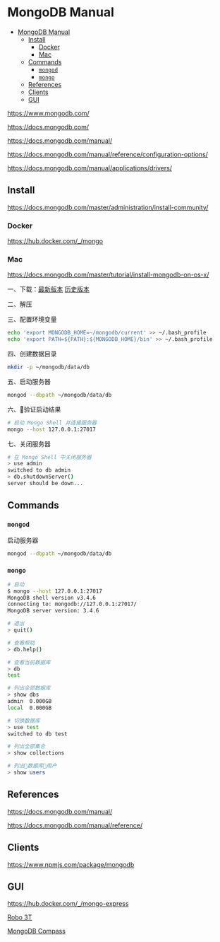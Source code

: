 # MongoDB Manual

- [MongoDB Manual](#mongodb-manual)
  - [Install](#install)
    - [Docker](#docker)
    - [Mac](#mac)
  - [Commands](#commands)
    - [`mongod`](#mongod)
    - [`mongo`](#mongo)
  - [References](#references)
  - [Clients](#clients)
  - [GUI](#gui)

<https://www.mongodb.com/>

<https://docs.mongodb.com/>

<https://docs.mongodb.com/manual/>

<https://docs.mongodb.com/manual/reference/configuration-options/>

<https://docs.mongodb.com/manual/applications/drivers/>

## Install

<https://docs.mongodb.com/master/administration/install-community/>

### Docker

<https://hub.docker.com/_/mongo>

### Mac

<https://docs.mongodb.com/master/tutorial/install-mongodb-on-os-x/>

一、下载：[最新版本](https://www.mongodb.com/download-center#production) [历史版本](https://www.mongodb.org/dl/osx)

二、解压

三、配置环境变量

```bash
echo 'export MONGODB_HOME=~/mongodb/current' >> ~/.bash_profile
echo 'export PATH=${PATH}:${MONGODB_HOME}/bin' >> ~/.bash_profile
```

四、创建数据目录

```bash
mkdir -p ~/mongodb/data/db
```

五、启动服务器

```bash
mongod --dbpath ~/mongodb/data/db
```

六、验证启动结果

```bash
# 启动 Mongo Shell 并连接服务器
mongo --host 127.0.0.1:27017
```

七、关闭服务器

```bash
# 在 Mongo Shell 中关闭服务器
> use admin
switched to db admin
> db.shutdownServer()
server should be down...
```

## Commands

### `mongod`

启动服务器

```bash
mongod --dbpath ~/mongodb/data/db
```

### `mongo`

```bash
# 启动
$ mongo --host 127.0.0.1:27017
MongoDB shell version v3.4.6
connecting to: mongodb://127.0.0.1:27017/
MongoDB server version: 3.4.6

# 退出
> quit()

# 查看帮助
> db.help()

# 查看当前数据库
> db
test

# 列出全部数据库
> show dbs
admin  0.000GB
local  0.000GB

# 切换数据库
> use test
switched to db test

# 列出全部集合
> show collections

# 列出数据库用户
> show users
```

## References

<https://docs.mongodb.com/manual/>

<https://docs.mongodb.com/manual/reference/>

## Clients

<https://www.npmjs.com/package/mongodb>

## GUI

<https://hub.docker.com/_/mongo-express>

[Robo 3T](https://robomongo.org/)

[MongoDB Compass](https://www.mongodb.com/download-center#compass)

